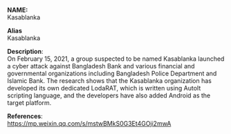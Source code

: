 **NAME:**  
Kasablanka 


**Alias**  
Kasablanka


**Description**:   
On February 15, 2021, a group suspected to be named Kasablanka launched a cyber attack against Bangladesh Bank and various financial and governmental organizations including Bangladesh Police Department and Islamic Bank. The research shows that the Kasablanka organization has developed its own dedicated LodaRAT, which is written using AutoIt scripting language, and the developers have also added Android as the target platform.


**References**:  
https://mp.weixin.qq.com/s/mstwBMkS0G3Et4GOji2mwA